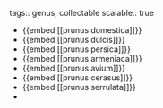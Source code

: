tags:: genus, collectable
scalable:: true

- {{embed [[prunus domestica]]}}
- {{embed [[prunus dulcis]]}}
- {{embed [[prunus persica]]}}
- {{embed [[prunus armeniaca]]}}
- {{embed [[prunus avium]]}}
- {{embed [[prunus cerasus]]}}
- {{embed [[prunus serrulata]]}}
-
